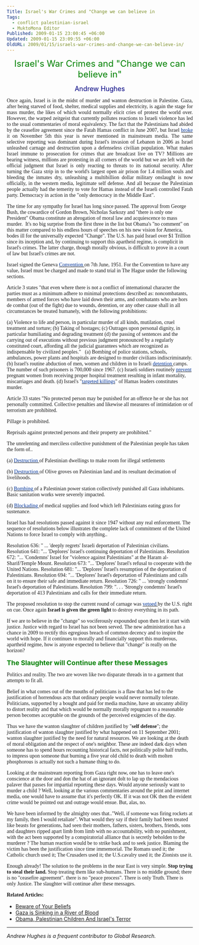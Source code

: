 ```yaml
---
Title: Israel's War Crimes and "Change we can believe in
Tags:
  - conflict palestinian-israel
  - MuktoMona Editor
Published: 2009-01-15 23:00:45 +06:00
Updated: 2009-01-15 23:09:55 +06:00
OldURL: 2009/01/15/israels-war-crimes-and-change-we-can-believe-in/
---
```


<p class="articleTitle">
<p align="center"><font size="5" color="#008000">Israel's War Crimes and "Change we can believe in"</font></p>


<p class="articleAuthorName">
<p align="center"><font size="4" color="#000080">Andrew Hughes</font></p>


<p align="justify"><font face="Verdana">Once again, Israel is in the midst of murder and wanton destruction in Palestine. Gaza, after being starved of food, shelter, medical supplies and electricity, is again the stage for mass murder, the likes of which would normally elicit cries of protest the world over. However, the warped zeitgeist that currently pollutes reactions to Israeli violence has led to the usual commentaries of moral equivalency. The fact that the Palestinians had abided by the ceasefire agreement since the Fatah Hamas conflict in June 2007, but Israel <a rel="nofollow" target="_blank" href="https://maannews.net/en/index.php?opr=ShowDetails&amp;ID=33024"><font color="#003399">broke </font></a>it on November 5th this year is never mentioned in mainstream media. The same selective reporting was dominant during Israel's invasion of Lebanon in 2006 as Israel unleashed carnage and destruction upon a defenseless civilian population. What makes Israel immune to prosecution for crimes that are broadcast live on TV? Millions are bearing witness, millions are protesting in all corners of the world but we are left with the official judgment that Israel is only reacting to threats to its national security. After turning the Gaza strip in to the world's largest open air prison for 1.4 million souls and bleeding the inmates dry, unleashing a multibillion dollar military onslaught is now officially, in the western media, legitimate self defense. And all because the Palestinian people actually had the temerity to vote for Hamas instead of the Israeli controlled Fatah party. Democracy in action in the "only democracy in the Middle East".

The time for any sympathy for Israel has long since passed. The approval from George Bush, the cowardice of Gordon Brown, Nicholas Sarkozy and "there is only one President" Obama constitute an abrogation of moral law and acquiescence to mass murder.  It's no big surprise from the first three in the list but Obama's "no comment" on this matter compared to his endless hours of speeches on his new vision for America, bodes ill for the universally expected "Change". The U.S. has paid Israel over $1 Trillion since its inception and, by continuing to support this apartheid regime, is complicit in Israel's crimes. The latter charge, though morally obvious, is difficult to prove in a court of law but Israel's crimes are not.

Israel signed the Geneva <a rel="nofollow" target="_blank" href="https://en.wikipedia.org/wiki/Fourth_Geneva_Convention"><font color="#003399">Convention </font></a>on 7th June, 1951. For the Convention to have any value, Israel must be charged and made to stand trial in The Hague under the following sections.

Article 3 states "that even where there is not a conflict of international character the parties must as a minimum adhere to minimal protections described as: noncombatants, members of armed forces who have laid down their arms, and combatants who are hors de combat (out of the fight) due to wounds, detention, or any other cause shall in all circumstances be treated humanely, with the following prohibitions:

(a) Violence to life and person, in particular murder of all kinds, mutilation, cruel treatment and torture;
(b) Taking of hostages;
(c) Outrages upon personal dignity, in particular humiliating and degrading treatment
(d) the passing of sentences and the carrying out of executions without previous judgment pronounced by a regularly constituted court, affording all the judicial guarantees which are recognized as indispensable by civilized peoples."
 
(a) Bombing of police stations, schools, ambulances, power plants and hospitals are designed to murder civilians indiscriminately.
(b) Israel's routine abduction of men, women and children in to Israeli <a rel="nofollow" target="_blank" href="https://imemc.org/article/50072"><font color="#003399">detention </font></a>camps. The number of such prisoners is 700,000 since 1967.
(c) Israeli soldiers routinely <a rel="nofollow" target="_blank" href="https://electronicintifada.net/v2/article5820.shtml"><font color="#003399">prevent </font></a>pregnant women from receiving proper hospital treatment resulting in infant mortality, miscarriages and death.
(d) Israel's "<a rel="nofollow" target="_blank" href="https://asil.org/insigh133.cfm"><font color="#003399">targeted killings</font></a>" of Hamas leaders constitutes murder.

Article 33 states "No protected person may be punished for an offence he or she has not personally committed. Collective penalties and likewise all measures of intimidation or of terrorism are prohibited.

Pillage is prohibited.

Reprisals against protected persons and their property are prohibited."

The unrelenting and merciless collective punishment of the Palestinian people has taken the form of..

(a) <a rel="nofollow" target="_blank" href="https://en.wikipedia.org/wiki/House_demolition_in_the_Israeli-Palestinian_conflict"><font color="#003399">Destruction </font></a>of Palestinian dwellings to make room for illegal settlements

(b) <a rel="nofollow" target="_blank" href="https://guardian.co.uk/world/2001/apr/14/israel"><font color="#003399">Destruction </font></a>of Olive groves on Palestinian land and its resultant decimation of livelihoods.

(c) <a rel="nofollow" target="_blank" href="https://guardian.co.uk/world/2008/dec/30/israelandthepalestinians-middleeast"><font color="#003399">Bombing </font></a>of a Palestinian power station collectively punished all Gaza inhabitants. Basic sanitation works were severely impacted.

(d) <a rel="nofollow" target="_blank" href="https://timesonline.co.uk/tol/news/world/middle_east/article5338014.ece"><font color="#003399">Blockading </font></a>of medical supplies and food which left Palestinians eating grass for sustenance.

Israel has had resolutions passed against it since 1947 without any real enforcement. The sequence of resolutions below illustrates the complete lack of commitment of the United Nations to force Israel to comply with anything..

Resolution 636: " ... 'deeply regrets' Israeli deportation of Palestinian civilians.
Resolution 641: "... 'Deplores' Israel's continuing deportation of Palestinians.
Resolution 672: "... 'Condemns' Israel for "violence against Palestinians" at the Haram al-Sharif/Temple Mount.
Resolution 673: "... 'Deplores' Israel's refusal to cooperate with the United Nations.
Resolution 681: "... 'Deplores' Israel's resumption of the deportation of Palestinians.
Resolution 694: "... 'Deplores' Israel's deportation of Palestinians and calls on it to ensure their safe and immediate return.
Resolution 726: " ... 'strongly condemns' Israel's deportation of Palestinians.
Resolution 799: ". . . 'Strongly condemns' Israel's deportation of 413 Palestinians and calls for their immediate return.

The proposed resolution to stop the current round of carnage was <a rel="nofollow" target="_blank" href="https://www.presstv.ir/detail.aspx?id=79727&amp;sectionid=351020202"><font color="#003399">vetoed </font></a>by the U.S. right on cue. Once again <strong>Israel is given the green light</strong> to destroy everything in its path.

If we are to believe in the "change" so vociferously expounded upon then let it start with justice. Justice with regard to Israel has not been served. The new administration has a chance in 2009 to rectify this egregious breach of common decency and to inspire the world with hope. If it continues to morally and financially support this murderous, apartheid regime, how is anyone expected to believe that "change" is really on the horizon?</font>

<strong><font size="4" color="#008000">The Slaughter will Continue after these Messages</font></strong>

<font face="Verdana">Politics and reality. The two are woven like two disparate threads in to a garment that attempts to fit all.

Belief in what comes out of the mouths of politicians is a flaw that has led to the justification of horrendous acts that ordinary people would never normally tolerate. Politicians, supported by a bought and paid for media machine, have an uncanny ability to distort reality and that which would be normally morally repugnant to a reasonable person becomes acceptable on the grounds of the perceived exigencies of the day.

Thus we have the wanton slaughter of children justified by "<strong>self defense</strong>"; the justification of wanton slaughter justified by what happened on 11 September 2001; wanton slaughter justified by the need for natural resources. We are looking at the death of moral obligation and the respect of one's neighbor. These are indeed dark days when someone has to spend hours recounting historical facts, not politically polite half truths, to impress upon someone that burning a five year old child to death with molten phosphorous is actually not such a humane thing to do.</font>

<font face="Verdana">Looking at the mainstream reporting from Gaza right now, one has to leave one's conscience at the door and don the hat of an ignorant dolt to lap up the mendacious palaver that passes for impartial reporting these days. Would anyone seriously want to murder a child ? Well, looking at the various commentaries around the print and internet media, one would have to assume that it's perfectly OK. If it was not OK then the evident crime would be pointed out and outrage would ensue. But, alas, no.</font>

<font face="Verdana">We have been informed by the almighty ones that.."Well, if someone was firing rockets at my family, then I would retaliate". What would they say if their family had been treated like beasts for generations, had seen their mothers, fathers, sisters, brothers, friends, sons and daughters ripped apart limb from limb with no accountability, with no punishment, with the act been supported by a conspiratorial alliance that is secretly beholden to the murderer ? The human reaction would be to strike back and to seek justice. Blaming the victim has been the justification since time immemorial. The Romans used it; the Catholic church used it; The Crusaders used it; the U.S.cavalry used it; the Zionists use it.</font>

<font face="Verdana">Enough already! The solution to the problems in the near East is very simple. <strong>Stop trying to steal their land.</strong> Stop treating them like sub-humans. There is no middle ground; there is no "ceasefire agreement". there is no "peace process". There is only Truth. There is only Justice. The slaughter will continue after these messages.</font>

<strong><font face="Verdana">Related Articles:</font></strong>
<ul>
	<li><a href="https://enblog.muktomona.com/?p=78">Beware of Your Beliefs</a></li>
	<li><a rel="bookmark" href="https://enblog.muktomona.com/?p=75" title="Permanent Link: Gaza is Sinking in a River of Blood">Gaza is Sinking in a River of Blood</a></li>
	<li><a rel="bookmark" href="https://enblog.muktomona.com/?p=72" title="Permanent Link: Obama, Palestinian Children And Israel's Terror">Obama, Palestinian Children And Israel's Terror</a></li>
</ul>
<hr /><em>Andrew Hughes is a frequent contributor to Global Research.</em>
